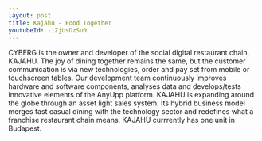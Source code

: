 ```yaml
---
layout: post
title: Kajahu - Food Together
youtubeId: -iZjUsDzSu0
---
```


CYBERG is the owner and developer of the social digital restaurant chain, KAJAHU. The joy of dining together remains the same, but the customer communication is via new technologies, order and pay set from mobile or touchscreen tables. Our development team continuously improves hardware and software components, analyses data and develops/tests innovative elements of the AnyUpp platform. KAJAHU is expanding around the globe through an asset light sales system. Its hybrid business model merges fast casual dining with the technology sector and redefines what a franchise restaurant chain means. KAJAHU currrently has one unit in Budapest.
